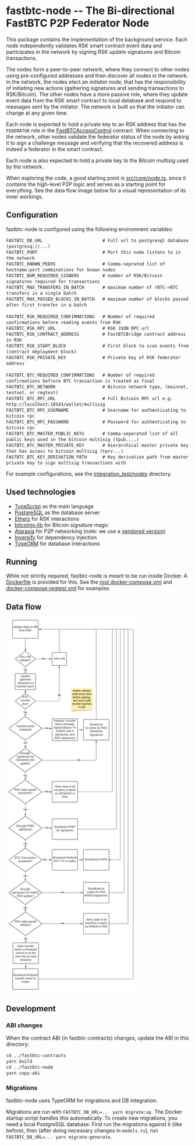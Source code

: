fastbtc-node -- The Bi-directional FastBTC P2P Federator Node
============================================================

This package contains the implementation of the background service. Each node independently validates RSK smart
contract event data and participates in the network by signing RSK update signatures and Bitcoin transactions.

The nodes form a peer-to-peer network, where they connect to other nodes using pre-configured addresses and then
discover all nodes in the network. In the network, the nodes elect an *initiator* node, that has the responsibility
of initiating new actions (gathering signatures and sending transactions to RSK/Bitcoin). The other nodes have a more
passive role, where they update event data from the RSK smart contract to local database and respond to messages
sent by the initiator. The network is built so that the initiator can change at any given time.

Each node is expected to hold a private key to an RSK address that has the `FEDERATOR` role in the
[FastBTCAccessControl](../fastbtc-contracts/contracts/FastBTCAccessControl.sol) contract. When connecting to the
network, other nodes validate the federator status of the node by asking it to sign a challenge message and verifying
that the recovered address is indeed a federator in the smart contract.

Each node is also expected to hold a private key to the Bitcoin multisig used by the network.

When exploring the code, a good starting point is [src/core/node.ts](src/core/node.ts), since it contains the high-level
P2P logic and serves as a starting point for everything. See the data flow image below for a visual representation
of its inner workings.

Configuration
-------------

fastbtc-node is configured using the following environment variables:

```
FASTBTC_DB_URL                       # Full url to postgresql database (postgresq://...)
FASTBTC_PORT                         # Port this node listens to in the network
FASTBTC_KNOWN_PEERS                  # Comma-seprated list of hostname:port combinations for known nodes
FASTBTC_NUM_REQUIRED_SIGNERS         # number of RSK/Bitcoin signatures required for transactions
FASTBTC_MAX_TRANSFERS_IN_BATCH       # maximum number of rBTC->BTC transfers in a single batch
FASTBTC_MAX_PASSED_BLOCKS_IN_BATCH   # maximum number of blocks passed after first transfer in a batch

FASTBTC_RSK_REQUIRED_CONFIRMATIONS   # Number of required confirmations before reading events from RSK
FASTBTC_RSK_RPC_URL                  # RSK JSON RPC url
FASTBTC_RSK_CONTRACT_ADDRESS         # FastBTCBridge contract address in RSK
FASTBTC_RSK_START_BLOCK              # First block to scan events from (contract deployment block)
FASTBTC_RSK_PRIVATE_KEY              # Private key of RSK federator address

FASTBTC_BTC_REQUIRED_CONFIRMATIONS   # Number of required confirmations befrore BTC transaction is treated as final
FASTBTC_BTC_NETWORK                  # Bitcoin network type, (mainnet, testnet, or regtest)
FASTBTC_BTC_RPC_URL                  # Full Bitcoin RPC url e.g.  http://localhost:18543/wallet/multisig
FASTBTC_BTC_RPC_USERNAME             # Username for authenticating to bitcoin rpc
FASTBTC_BTC_RPC_PASSWORD             # Password for authenticating to bitcoin rpc
FASTBTC_BTC_MASTER_PUBLIC_KEYS       # Comma-separated list of all public keys used in the bitcoin multisig (tpub...,)
FASTBTC_BTC_MASTER_PRIVATE_KEY       # Hierarchical master private key that has access to bitcoin multisig (tprv...)
FASTBTC_BTC_KEY_DERIVATION_PATH      # Key derivation path from master private key to sign multisig transactions with
```

For example configurations, see the [integration_test/nodes](../../integration_test/nodes) directory.

Used technologies
----------------

- [TypeScript](https://www.typescriptlang.org/) as the main language
- [PostgreSQL](https://www.postgresql.org/) as the database server
- [Ethers](https://docs.ethers.io/) for RSK interactions
- [bitcoinjs-lib](https://github.com/bitcoinjs/bitcoinjs-lib) for Bitcoin signature magic
- [Ataraxia](https://github.com/aholstenson/ataraxia) for P2P networking
  (note: we use a [vendored version](vendor/ataraxia-core))
- [Inversify](https://inversify.io/) for dependency injection
- [TypeORM](https://typeorm.io/) for database interactions

Running
-------

While not strictly required, fastbtc-node is meant to be run inside Docker. A [Dockerfile](Dockerfile) is provided for
this. See the [root docker-compose.yml](../../docker-compose.yml) and
[docker-compose-regtest.yml](../../docker-compose-regtest.yml) for examples.


Data flow
---------

![fastbtc-node data flow](../../static/fastbtc-node-data-flow.svg)


Development
-----------

### ABI changes

When the contract ABI (in fastbtc-contracts) changes, update the ABI in this directory:

```
cd ../fastbtc-contracts
yarn build
cd ../fastbtc-node
yarn copy-abi
```

### Migrations

fastbtc-node uses TypeORM for migrations and DB integration.

Migrations are run with `FASTBTC_DB_URL=... yarn migrate:up`. The Docker startup script handles this automatically.
To create new migrations, you need a local PostgreSQL database. First run the migrations against it (like before),
then (after doing necessary changes in `models.ts`), run `FASTBTC_DB_URL=... yarn migrate:generate`.
